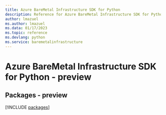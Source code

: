 ```yaml
---
title: Azure BareMetal Infrastructure SDK for Python
description: Reference for Azure BareMetal Infrastructure SDK for Python
author: lmazuel
ms.author: lmazuel
ms.data: 01/17/2023
ms.topic: reference
ms.devlang: python
ms.service: baremetalinfrastructure
---
```

# Azure BareMetal Infrastructure SDK for Python - preview
## Packages - preview
[!INCLUDE [packages](baremetal-infrastructure-index.md)]
